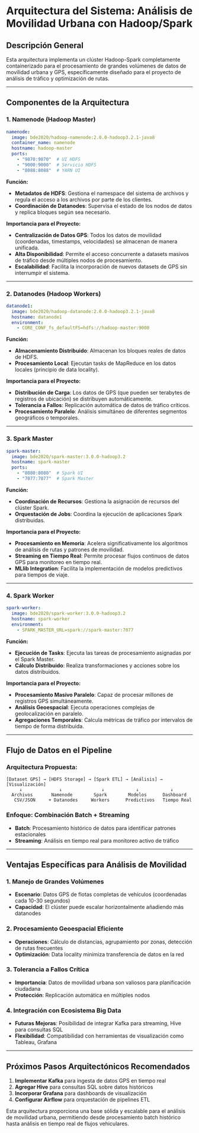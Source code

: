 # **Arquitectura del Sistema: Análisis de Movilidad Urbana con Hadoop/Spark**

## **Descripción General**
Esta arquitectura implementa un clúster Hadoop-Spark completamente containerizado para el procesamiento de grandes volúmenes de datos de movilidad urbana y GPS, específicamente diseñado para el proyecto de análisis de tráfico y optimización de rutas.

---

## **Componentes de la Arquitectura**

### **1. Namenode (Hadoop Master)**
```yaml
namenode:
  image: bde2020/hadoop-namenode:2.0.0-hadoop3.2.1-java8
  container_name: namenode
  hostname: hadoop-master
  ports:
    - "9870:9870"  # UI HDFS
    - "9000:9000"  # Servicio HDFS
    - "8088:8088"  # YARN UI
```

**Función:** 
- **Metadatos de HDFS**: Gestiona el namespace del sistema de archivos y regula el acceso a los archivos por parte de los clientes.
- **Coordinación de Datanodes**: Supervisa el estado de los nodos de datos y replica bloques según sea necesario.

**Importancia para el Proyecto:**
- **Centralización de Datos GPS**: Todos los datos de movilidad (coordenadas, timestamps, velocidades) se almacenan de manera unificada.
- **Alta Disponibilidad**: Permite el acceso concurrente a datasets masivos de tráfico desde múltiples nodos de procesamiento.
- **Escalabilidad**: Facilita la incorporación de nuevos datasets de GPS sin interrumpir el sistema.

---

### **2. Datanodes (Hadoop Workers)**
```yaml
datanode1:
  image: bde2020/hadoop-datanode:2.0.0-hadoop3.2.1-java8
  hostname: datanode1
  environment:
    - CORE_CONF_fs_defaultFS=hdfs://hadoop-master:9000
```

**Función:**
- **Almacenamiento Distribuido**: Almacenan los bloques reales de datos de HDFS.
- **Procesamiento Local**: Ejecutan tasks de MapReduce en los datos locales (principio de data locality).

**Importancia para el Proyecto:**
- **Distribución de Carga**: Los datos de GPS (que pueden ser terabytes de registros de ubicación) se distribuyen automáticamente.
- **Tolerancia a Fallos**: Replicación automática de datos de tráfico críticos.
- **Procesamiento Paralelo**: Análisis simultáneo de diferentes segmentos geográficos o temporales.

---

### **3. Spark Master**
```yaml
spark-master:
  image: bde2020/spark-master:3.0.0-hadoop3.2
  hostname: spark-master
  ports:
    - "8080:8080"  # Spark UI
    - "7077:7077"  # Spark Master
```

**Función:**
- **Coordinación de Recursos**: Gestiona la asignación de recursos del clúster Spark.
- **Orquestación de Jobs**: Coordina la ejecución de aplicaciones Spark distribuidas.

**Importancia para el Proyecto:**
- **Procesamiento en Memoria**: Acelera significativamente los algoritmos de análisis de rutas y patrones de movilidad.
- **Streaming en Tiempo Real**: Permite procesar flujos continuos de datos GPS para monitoreo en tiempo real.
- **MLlib Integration**: Facilita la implementación de modelos predictivos para tiempos de viaje.

---

### **4. Spark Worker**
```yaml
spark-worker:
  image: bde2020/spark-worker:3.0.0-hadoop3.2
  hostname: spark-worker
  environment:
    - SPARK_MASTER_URL=spark://spark-master:7077
```

**Función:**
- **Ejecución de Tasks**: Ejecuta las tareas de procesamiento asignadas por el Spark Master.
- **Cálculo Distribuido**: Realiza transformaciones y acciones sobre los datos distribuidos.

**Importancia para el Proyecto:**
- **Procesamiento Masivo Paralelo**: Capaz de procesar millones de registros GPS simultáneamente.
- **Análisis Geoespacial**: Ejecuta operaciones complejas de geolocalización en paralelo.
- **Agregaciones Temporales**: Calcula métricas de tráfico por intervalos de tiempo de forma distribuida.

---

## **Flujo de Datos en el Pipeline**

### **Arquitectura Propuesta:**
```
[Dataset GPS] → [HDFS Storage] → [Spark ETL] → [Análisis] → [Visualización]
     ↓              ↓               ↓            ↓            ↓
  Archivos       Namenode        Spark        Modelos      Dashboard
   CSV/JSON     + Datanodes     Workers      Predictivos   Tiempo Real
```

### **Enfoque: Combinación Batch + Streaming**
- **Batch**: Procesamiento histórico de datos para identificar patrones estacionales
- **Streaming**: Análisis en tiempo real para monitoreo activo de tráfico

---

## **Ventajas Específicas para Análisis de Movilidad**

### **1. Manejo de Grandes Volúmenes**
- **Escenario**: Datos GPS de flotas completas de vehículos (coordenadas cada 10-30 segundos)
- **Capacidad**: El clúster puede escalar horizontalmente añadiendo más datanodes

### **2. Procesamiento Geoespacial Eficiente**
- **Operaciones**: Cálculo de distancias, agrupamiento por zonas, detección de rutas frecuentes
- **Optimización**: Data locality minimiza transferencia de datos en la red

### **3. Tolerancia a Fallos Crítica**
- **Importancia**: Datos de movilidad urbana son valiosos para planificación ciudadana
- **Protección**: Replicación automática en múltiples nodos

### **4. Integración con Ecosistema Big Data**
- **Futuras Mejoras**: Posibilidad de integrar Kafka para streaming, Hive para consultas SQL
- **Flexibilidad**: Compatibilidad con herramientas de visualización como Tableau, Grafana

---

## **Próximos Pasos Arquitectónicos Recomendados**

1. **Implementar Kafka** para ingesta de datos GPS en tiempo real
2. **Agregar Hive** para consultas SQL sobre datos históricos
3. **Incorporar Grafana** para dashboards de visualización
4. **Configurar Airflow** para orquestación de pipelines ETL

Esta arquitectura proporciona una base sólida y escalable para el análisis de movilidad urbana, permitiendo desde procesamiento batch histórico hasta análisis en tiempo real de flujos vehiculares.